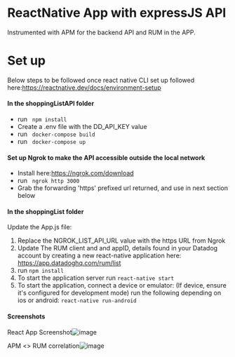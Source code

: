 # ReactNative App with expressJS API 
Instrumented with APM for the backend API and RUM in the APP.


# Set up

Below steps to be followed once react native CLI set up followed here:https://reactnative.dev/docs/environment-setup 

#### In the shoppingListAPI folder
* run ``` npm install```
* Create a .env file with the DD_API_KEY value 
* run ``` docker-compose build```
* run ``` docker-compose up```

#### Set up Ngrok to make the API accessible outside the local network
* Install here:https://ngrok.com/download  
* run ``` ngrok http 3000```
* Grab the forwarding 'https' prefixed url returned, and use in next section below

#### In the shoppingList folder

 Update the App.js file:
  1. Replace the NGROK_LIST_API_URL value with the https URL from Ngrok
  1. Update The RUM client and and appID, details found in your Datadog account by creating a new react-native application here: https://app.datadoghq.com/rum/list
  1. run ``` npm install ``` 
  1. To start the application server run  ```react-native start ```
  1. To start the application, connect a device or emulator:
   (If device, ensure it's configured for development mode) run the following depending on ios or android:  ```react-native run-android ```
  

#### Screenshots
React App Screenshot![image](https://user-images.githubusercontent.com/14819590/117049183-c073eb80-ad0b-11eb-8fc1-c98d1c1a9f5b.jpg)

APM <> RUM correlation![image](https://user-images.githubusercontent.com/14819590/117047695-15166700-ad0a-11eb-8c23-9fcdd827473e.png)

